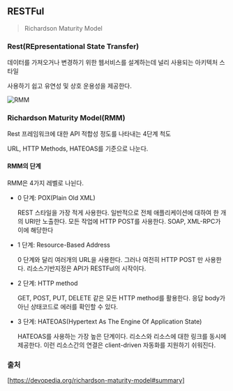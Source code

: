 ## RESTFul

> Richardson Maturity Model

### Rest(REpresentational State Transfer)

데이터를 가져오거나 변경하기 위한 웹서비스를 설계하는데 널리 사용되는 아키텍처 스타일

사용하기 쉽고 유연성 및 상호 운용성을 제공한다.

![RMM](./Asset/RMM.png)

### Richardson Maturity Model(RMM)

Rest 프레임워크에 대한 API 적합성 정도를 나타내는 4단계 척도

URL, HTTP Methods, HATEOAS를 기준으로 나눈다.

#### RMM의 단계

RMM은 4가지 레벨로 나뉜다.

- 0 단계: POX(Plain Old XML)

  REST 스타일을 가장 적게 사용한다. 일반적으로 전체 애플리케이션에 대하여 한 개의 URI만 노출한다. 모든 작업에 HTTP POST를 사용한다. SOAP, XML-RPC가 이에 해당한다

- 1 단계: Resource-Based Address

  0 단계와 달리 여러개의 URL을 사용한다. 그러나 여전히 HTTP POST  만 사용한다. 리소스기반지정은 API가 RESTFul의 시작이다.

- 2 단계: HTTP method

  GET, POST, PUT, DELETE 같은 모든 HTTP method를 활용한다. 응답 body가 아닌 상태코드로 에러를 확인할 수 있다.

- 3 단계: HATEOAS(Hypertext As The Engine Of Application State)

  HATEOAS를 사용하는 가장 높은 단계이다. 리소스와 리소스에 대한 링크를 동시에 제공한다. 이런 리소스간의 연결은 client-driven 자동화를 지원하기 쉬워진다.

### 출처

[https://devopedia.org/richardson-maturity-model#summary]

